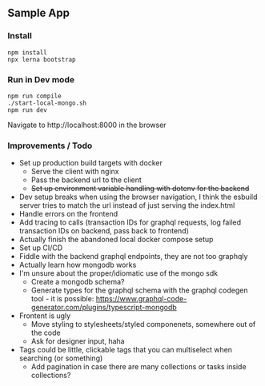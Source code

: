 ## Sample App

### Install
```
npm install
npx lerna bootstrap
```

### Run in Dev mode
```
npm run compile
./start-local-mongo.sh
npm run dev
```
Navigate to http://localhost:8000 in the browser

### Improvements / Todo
* Set up production build targets with docker
  * Serve the client with nginx
  * Pass the backend url to the client
  * ~~Set up environment variable handling with dotenv for the backend~~
* Dev setup breaks when using the browser navigation, I think the esbuild server tries to match the url instead of just serving the index.html
* Handle errors on the frontend
* Add tracing to calls (transaction IDs for graphql requests, log failed transaction IDs on backend, pass back to frontend)
* Actually finish the abandoned local docker compose setup
* Set up CI/CD
* Fiddle with the backend graphql endpoints, they are not too graphqly
* Actually learn how mongodb works
* I'm unsure about the proper/idiomatic use of the mongo sdk
  * Create a mongodb schema?
  * Generate types for the graphql schema with the graphql codegen tool - it is possible: https://www.graphql-code-generator.com/plugins/typescript-mongodb
* Frontent is ugly
  * Move styling to stylesheets/styled componenets, somewhere out of the code
  * Ask for designer input, haha
* Tags could be little, clickable tags that you can multiselect when searching (or something)
  * Add pagination in case there are many collections or tasks inside collections?

